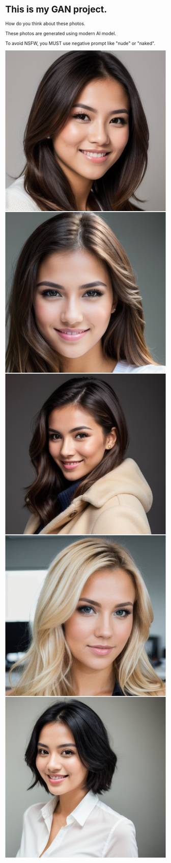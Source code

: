# This is my GAN project.

How do you think about these photos.

These photos are generated using modern AI model.

To avoid NSFW, you MUST use negative prompt like "nude" or "naked".

<img src="images/5.png">
<img src="images/4.png">
<img src="images/3.png">
<img src="images/2.png">
<img src="images/1.png">
